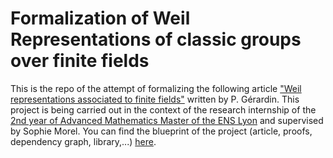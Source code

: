 # Formalization of Weil Representations of classic groups over finite fields 
This is the repo of the attempt of formalizing the following article <a href="https://www.sciencedirect.com/science/article/pii/0021869377903945?ref=pdf_download&fr=RR-2&rr=92923c4abd234dfe"> "Weil representations associated to finite fields"</a> written by P. Gérardin.
This project is being carried out in the context of the research internship of the <a href="http://mathematiques.ens-lyon.fr/master-2-234092.kjsp"> 2nd year of Advanced Mathematics Master of the ENS Lyon</a> and supervised by Sophie Morel.
You can find the blueprint of the project (article, proofs, dependency graph, library,...) <a href="https://lorisparisot.github.io/Weil_representations_associated_to_finite_fields/"> here</a>.
